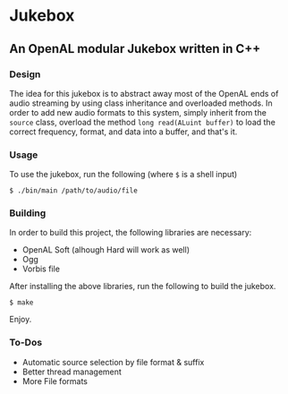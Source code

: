 # Jukebox
## An OpenAL modular Jukebox written in C++
### Design
The idea for this jukebox is to abstract away most of the OpenAL ends of audio 
streaming by using class inheritance and overloaded methods. In order to add 
new audio formats to this system, simply inherit from the `source` class, 
overload the method `long read(ALuint buffer)` to load the correct frequency,
format, and data into a buffer, and that's it.

### Usage
To use the jukebox, run the following (where `$` is a shell input)
```
$ ./bin/main /path/to/audio/file
```

### Building
In order to build this project, the following libraries are necessary:
* OpenAL Soft (alhough Hard will work as well)
* Ogg
* Vorbis file

After installing the above libraries, run the following to build the jukebox.

```
$ make
```

Enjoy.

### To-Dos
* Automatic source selection by file format & suffix
* Better thread management
* More File formats